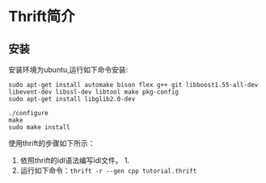 # Thrift简介

## 安装
安装环境为ubuntu,运行如下命令安装:
```shell
sudo apt-get install automake bison flex g++ git libboost1.55-all-dev libevent-dev libssl-dev libtool make pkg-config
sudo apt-get install libglib2.0-dev

./configure
make 
sudo make install
```

使用thrift的步骤如下所示：
1. 依照thrift的idl语法编写idl文件。
	1. 
2. 运行如下命令：`thrift -r --gen cpp tutorial.thrift`





